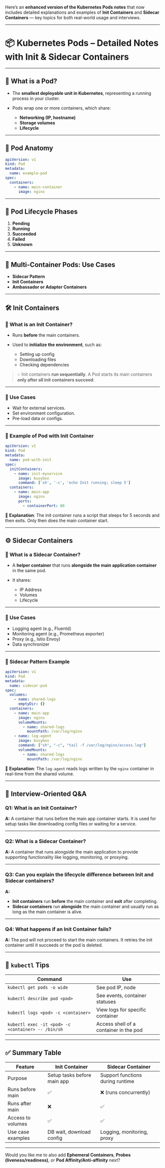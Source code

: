 Here’s an **enhanced version of the Kubernetes Pods notes** that now includes detailed explanations and examples of **Init Containers** and **Sidecar Containers** — key topics for both real-world usage and interviews.

---

# 📦 Kubernetes Pods – Detailed Notes with Init & Sidecar Containers

---

## 🔹 What is a Pod?

* The **smallest deployable unit in Kubernetes**, representing a running process in your cluster.
* Pods wrap one or more containers, which share:

  * **Networking (IP, hostname)**
  * **Storage volumes**
  * **Lifecycle**

---

## 🔹 Pod Anatomy

```yaml
apiVersion: v1
kind: Pod
metadata:
  name: example-pod
spec:
  containers:
    - name: main-container
      image: nginx
```

---

## 🔹 Pod Lifecycle Phases

1. **Pending**
2. **Running**
3. **Succeeded**
4. **Failed**
5. **Unknown**

---

## 🔹 Multi-Container Pods: Use Cases

* **Sidecar Pattern**
* **Init Containers**
* **Ambassador or Adapter Containers**

---

## 🛠️ Init Containers

### 🔸 What is an Init Container?

* Runs **before** the main containers.
* Used to **initialize the environment**, such as:

  * Setting up config
  * Downloading files
  * Checking dependencies

> 💡 Init containers **run sequentially**. A Pod starts its main containers **only after all init containers succeed**.

---

### 🔸 Use Cases

* Wait for external services.
* Set environment configuration.
* Pre-load data or configs.

---

### 🔸 Example of Pod with Init Container

```yaml
apiVersion: v1
kind: Pod
metadata:
  name: pod-with-init
spec:
  initContainers:
    - name: init-myservice
      image: busybox
      command: ['sh', '-c', 'echo Init running; sleep 5']
  containers:
    - name: main-app
      image: nginx
      ports:
        - containerPort: 80
```

🧠 **Explanation**: The init container runs a script that sleeps for 5 seconds and then exits. Only then does the main container start.

---

## ⚙️ Sidecar Containers

### 🔸 What is a Sidecar Container?

* A **helper container** that runs **alongside the main application container** in the same pod.
* It shares:

  * IP Address
  * Volumes
  * Lifecycle

---

### 🔸 Use Cases

* Logging agent (e.g., Fluentd)
* Monitoring agent (e.g., Prometheus exporter)
* Proxy (e.g., Istio Envoy)
* Data synchronizer

---

### 🔸 Sidecar Pattern Example

```yaml
apiVersion: v1
kind: Pod
metadata:
  name: sidecar-pod
spec:
  volumes:
    - name: shared-logs
      emptyDir: {}
  containers:
    - name: main-app
      image: nginx
      volumeMounts:
        - name: shared-logs
          mountPath: /var/log/nginx
    - name: log-agent
      image: busybox
      command: ["sh", "-c", "tail -f /var/log/nginx/access.log"]
      volumeMounts:
        - name: shared-logs
          mountPath: /var/log/nginx
```

🧠 **Explanation**: The `log-agent` reads logs written by the `nginx` container in real-time from the shared volume.

---

## 🧾 Interview-Oriented Q\&A

### Q1: What is an Init Container?

**A:** A container that runs before the main app container starts. It is used for setup tasks like downloading config files or waiting for a service.

---

### Q2: What is a Sidecar Container?

**A:** A container that runs alongside the main application to provide supporting functionality like logging, monitoring, or proxying.

---

### Q3: Can you explain the lifecycle difference between Init and Sidecar containers?

**A:**

* **Init containers** run **before** the main container and **exit** after completing.
* **Sidecar containers** run **alongside** the main container and usually run as long as the main container is alive.

---

### Q4: What happens if an Init Container fails?

**A:** The pod will not proceed to start the main containers. It retries the init container until it succeeds or the pod is deleted.

---

## 🧰 `kubectl` Tips

| Command                                            | Use                                    |
| -------------------------------------------------- | -------------------------------------- |
| `kubectl get pods -o wide`                         | See pod IP, node                       |
| `kubectl describe pod <pod>`                       | See events, container statuses         |
| `kubectl logs <pod> -c <container>`                | View logs for specific container       |
| `kubectl exec -it <pod> -c <container> -- /bin/sh` | Access shell of a container in the pod |

---

## ✅ Summary Table

| Feature           | Init Container              | Sidecar Container                |
| ----------------- | --------------------------- | -------------------------------- |
| Purpose           | Setup tasks before main app | Support functions during runtime |
| Runs before main  | ✅                           | ❌ (runs concurrently)            |
| Runs after main   | ❌                           | ✅                                |
| Access to volumes | ✅                           | ✅                                |
| Use case examples | DB wait, download config    | Logging, monitoring, proxy       |

---

Would you like me to also add **Ephemeral Containers**, **Probes (liveness/readiness)**, or **Pod Affinity/Anti-affinity** next?
